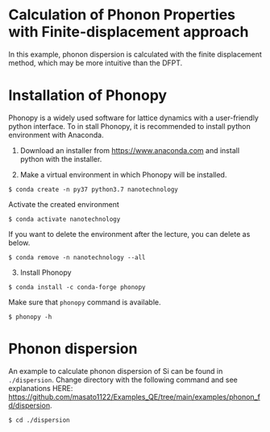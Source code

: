 Calculation of Phonon Properties with Finite-displacement approach
===================================================================

In this example, phonon dispersion is calculated with the finite displacement method, 
which may be more intuitive than the DFPT.

# Installation of Phonopy

Phonopy is a widely used software for lattice dynamics with a user-friendly python interface.
To in stall Phonopy, it is recommended to install python environment with Anaconda.

1. Download an installer from https://www.anaconda.com and install python with the installer.

2. Make a virtual environment in which Phonopy will be installed.

```
$ conda create -n py37 python3.7 nanotechnology
```

Activate the created environment
```
$ conda activate nanotechnology
```

If you want to delete the environment after the lecture, you can delete as below.

```
$ conda remove -n nanotechnology --all
```

3. Install Phonopy

```
$ conda install -c conda-forge phonopy
```

Make sure that ``phonopy`` command is available.

```
$ phonopy -h
```

# Phonon dispersion

An example to calculate phonon dispersion of Si can be found in ``./dispersion``.
Change directory with the following command and see explanations HERE: 
https://github.com/masato1122/Examples_QE/tree/main/examples/phonon_fd/dispersion.

```
$ cd ./dispersion
```

